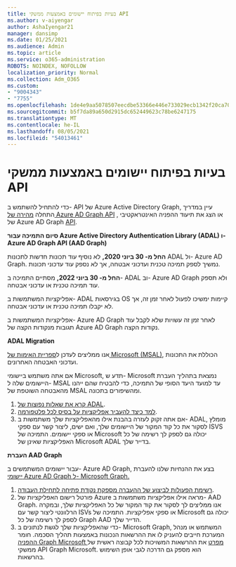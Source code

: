 ```yaml
---
title: בעיות בפיתוח יישומים באמצעות ממשקי API
ms.author: v-aiyengar
author: AshaIyengar21
manager: dansimp
ms.date: 01/25/2021
ms.audience: Admin
ms.topic: article
ms.service: o365-administration
ROBOTS: NOINDEX, NOFOLLOW
localization_priority: Normal
ms.collection: Adm_O365
ms.custom:
- "9004343"
- "7755"
ms.openlocfilehash: 1de4e9aa5078507eecdbe53366e446e733029ecb1342f20ca701fa7f95a06fa9
ms.sourcegitcommit: b5f7da89a650d2915dc652449623c78be6247175
ms.translationtype: MT
ms.contentlocale: he-IL
ms.lasthandoff: 08/05/2021
ms.locfileid: "54013461"
---
```

# <a name="issues-developing-applications-with-apis"></a>בעיות בפיתוח יישומים באמצעות ממשקי API

כדי להתחיל להשתמש ב- API של Azure Active Directory Graph, עיין במדריך התחלה [מהירה של Azure AD Graph API](https://docs.microsoft.com/azure/active-directory/develop/microsoft-graph-intro) , או הצג את תיעוד ההפניה האינטראקטיבי של Azure AD Graph [API](https://docs.microsoft.com/previous-versions/azure/ad/graph/api/api-catalog).

**סיום התמיכה עבור Azure Active Directory Authentication Library (ADAL) ו- Azure AD Graph API (AAD Graph)**

**החל מ- 30 ביוני 2020,** לא נוסיף עוד תכונות חדשות לתכונות ADAL ול- Azure AD Graph. נמשיך לספק תמיכה טכנית ועדכוני אבטחה, אך לא נספק עוד עדכוני תכונות.

**החל מ- 30 ביוני 2022,** מסתיים התמיכה ב- ADAL וב- Azure AD Graph ולא תספק עוד תמיכה טכנית או עדכוני אבטחה.

אפליקציות המשתמשות ב- ADAL בגירסאות OS קיימות ימשיכו לפעול לאחר זמן זה, אך לא יקבלו תמיכה טכנית או עדכוני אבטחה.

אפליקציות המשתמשות ב- Azure AD Graph לאחר זמן זה עשויות שלא לקבל עוד תגובות מנקודות הקצה של Azure AD Graph נקודות הקצה.

**ADAL Migration**

אנו ממליצים לעדכן ל[ספריית האימות של Microsoft ‏(MSAL)](https://docs.microsoft.com/azure/active-directory/develop/v2-overview), הכוללת את התכונות ועדכוני האבטחה האחרונים.

אם אתה משתמש ביישומי Microsoft, תדע ש- Microsoft נמצאת בתהליך העברת היישומים שלה ל- MSAL עד למועד היעד הסופי של התמיכה, כדי להבטיח שהם ייהנו מהאבטחה השוטפת של MSAL ומהשיפורים בתכונה.

1. [קרא את שאלות נפוצות של ADAL](https://docs.microsoft.com/azure/active-directory/develop/msal-migration#frequently-asked-questions-faq).
1. [למד כיצד להעביר אפליקציות על בסיס לכל פלטפורמה](https://docs.microsoft.com/azure/active-directory/develop/msal-migration#frequently-asked-questions-faq).
1. אם אתה זקוק לעזרה בהבנת אילו מהאפליקציות שלך משתמשות ב- ADAL, מומלץ לסקור את כל קוד המקור של היישומים שלך, ואם ישים, ליצור קשר עם ספקי ISVS או ספקי יישומים. התמיכה של Microsoft יכולה גם לספק לך רשימה של כל האפליקציות שאינן של Microsoft ADAL בדייר שלך.

**העברת AAD Graph**

עבור יישומים המשתמשים ב- Azure AD Graph, בצע את ההנחיות שלנו להעברת [יישומי Azure AD Graph ל- Microsoft Graph.](https://docs.microsoft.com/graph/migrate-azure-ad-graph-overview?view=graph-rest-1.0&preserve-view=true)

1. [רשימת הפעולות לביצוע של ההעברה מספקת נקודת פתיחה לתחילת העבודה](https://docs.microsoft.com/graph/migrate-azure-ad-graph-planning-checklist). 
1. פורטל רישום האפליקציות של Azure מראה אילו אפליקציות משתמשות ב- AAD Graph. אנו ממליצים לך לסקור את קוד המקור של כל האפליקציות שלך, ובמקרה הרלוונטי ליצור קשר עם ISVs או ספקי אפליקציות. התמיכה של Microsoft יכולה גם לספק לך רשימה של כל Graph AAD הדייר שלך.
1. כדי שהאפליקציות שלך לגשת לנתונים ב- Microsoft Graph, המשתמש או מנהל המערכת חייבים להעניק לו את ההרשאות הנכונות באמצעות תהליך הסכמה. חומר [ההפניה Graph Microsoft מפרט](https://docs.microsoft.com/graph/permissions-reference?context=graph%2Fapi%2Fbeta&view=graph-rest-beta&preserve-view=true) את ההרשאות המשויכות לכל קבוצה ראשית של ממשקי API Graph Microsoft. הוא מספק גם הדרכה לגבי אופן השימוש בהרשאות.
